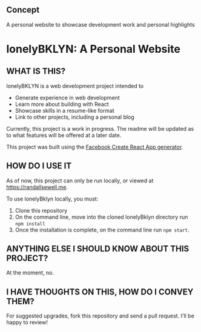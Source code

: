 ## Concept

A personal website to showcase development work and personal highlights

# lonelyBKLYN:  A Personal Website

## WHAT IS THIS?

lonelyBKLYN is a web development project intended to
* Generate experience in web development
* Learn more about building with React
* Showcase skills in a resume-like format
* Link to other projects, including a personal blog

Currently, this project is a work in progress.  The readme will be updated as to what features will be offered at a later date.

This project was built using the [Facebook Create React App generator](https://github.com/facebook/create-react-app).

## HOW DO I USE IT

As of now, this project can only be run locally, or viewed at https://randallsewell.me. 

To use lonelyBklyn locally, you must:
1. Clone this repository
2. On the command line, move into the cloned lonelyBklyn directory run `npm install`
3. Once the installation is complete, on the command line run `npm start`.

## ANYTHING ELSE I SHOULD KNOW ABOUT THIS PROJECT?

At the moment, no.

## I HAVE THOUGHTS ON THIS, HOW DO I CONVEY THEM?

For suggested upgrades, fork this repository and send a pull request.  I'll be happy to review! 
